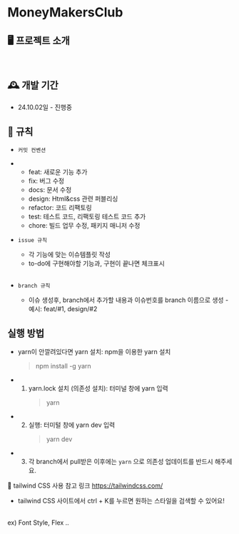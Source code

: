 # MoneyMakersClub

## 🖥️ 프로젝트 소개

<br>

## 🕰️ 개발 기간

- 24.10.02일 - 진행중

## 📝 규칙

- `커밋 컨벤션`
- - feat: 새로운 기능 추가
  - fix: 버그 수정
  - docs: 문서 수정
  - design: Html&css 관련 퍼블리싱
  - refactor: 코드 리팩토링
  - test: 테스트 코드, 리팩토링 테스트 코드 추가
  - chore: 빌드 업무 수정, 패키지 매니저 수정
    <br>
- `issue 규칙`

  - 각 기능에 맞는 이슈템플릿 작성
  - to-do에 구현해야할 기능과, 구현이 끝나면 체크표시

  <br>

- `branch 규칙`
  - 이슈 생성후, branch에서 추가할 내용과 이슈번호를 branch 이름으로 생성 - 예시: feat/#1, design/#2
    <br>

## 실행 방법

- yarn이 안깔려있다면 yarn 설치: npm을 이용한 yarn 설치
     > npm install -g yarn
- 1. yarn.lock 설치 (의존성 설치): 터미널 창에 yarn 입력
     > yarn
- 2. 실행: 터미털 창에 yarn dev 입력
     > yarn dev
- 3. 각 branch에서 pull받은 이후에는 `yarn` 으로 의존성 업데이트를 반드시 해주세요.

🔨 tailwind CSS 사용 참고 링크
https://tailwindcss.com/

- tailwind CSS 사이트에서 ctrl + K를 누르면 원하는 스타일을 검색할 수 있어요!
<br>
  ex) Font Style, Flex ..
